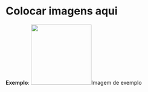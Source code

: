 Colocar imagens aqui
====================

**Exemplo**:
<a href="img/s01/ep04.jpg"><img src="img/github/win01.jpg" width="160" height="160"/></a>Imagem de exemplo
